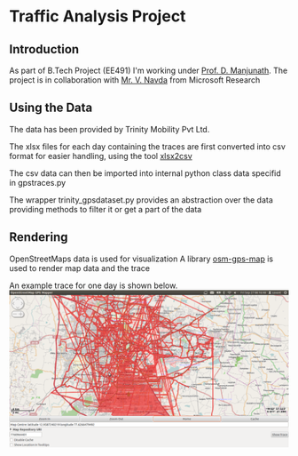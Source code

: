 # Traffic Analysis Project

## Introduction

As part of B.Tech Project (EE491) I'm working under [Prof. D. Manjunath](http://www.ee.iitb.ac.in/~dmanju/). The project is in collaboration with [Mr. V. Navda](http://research.microsoft.com/en-us/people/navda/) from Microsoft Research

## Using the Data

The data has been provided by Trinity Mobility Pvt Ltd.

The xlsx files for each day containing the traces are first converted into csv format for easier handling, using the tool [xlsx2csv](http://github.com/dilshod/xlsx2csv)

The csv data can then be imported into internal python class data specifid in gpstraces.py

The wrapper trinity\_gpsdataset.py provides an abstraction over the data providing methods to filter it or get a part of the data

## Rendering

OpenStreetMaps data is used for visualization
A library [osm-gps-map](https://github.com/nzjrs/osm-gps-map) is used to render map data and the trace

An example trace for one day is shown below.
![GitHub Logo](test/trinity-allday1-test1.png)

